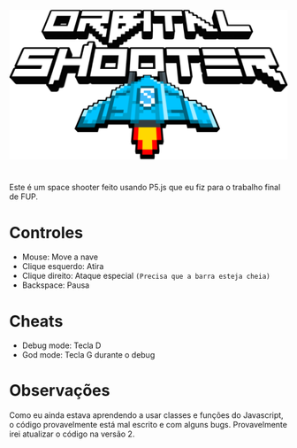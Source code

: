 ![Logotipo](https://raw.githubusercontent.com/jonatan-sv/orbital-shooter/main/sprites/ui/logo.png)

#

Este é um space shooter feito usando P5.js que eu fiz para o trabalho final de FUP.

# Controles

- Mouse: Move a nave
- Clique esquerdo: Atira
- Clique direito: Ataque especial `(Precisa que a barra esteja cheia)`
- Backspace: Pausa

# Cheats

- Debug mode: Tecla D
- God mode: Tecla G durante o debug

# Observações

Como eu ainda estava aprendendo a usar classes e funções do Javascript, o código provavelmente está mal escrito e com alguns bugs. Provavelmente irei atualizar o código na versão 2.
